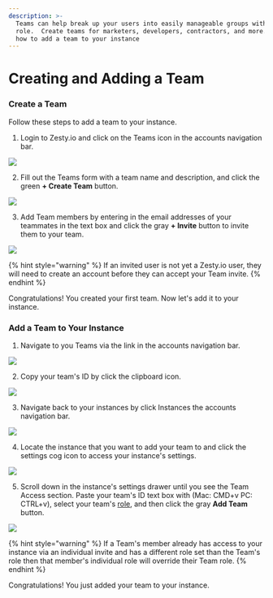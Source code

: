 ```yaml
---
description: >-
  Teams can help break up your users into easily manageable groups with a single
  role.  Create teams for marketers, developers, contractors, and more.  Learn
  how to add a team to your instance
---
```


# Creating and Adding a Team

### Create a Team

Follow these steps to add a team to your instance. 

1. Login to Zesty.io and click on the Teams icon in the accounts navigation bar.  

![](../../../.gitbook/assets/teams-01-accounts-nav-bar.png)

2. Fill out the Teams form with a team name and description, and click the green **+ Create Team** button.   

                  

![](../../../.gitbook/assets/teams-02-create-a-team.png)

3. Add Team members by entering in the email addresses of your teammates in the text box and click the gray **+ Invite** button to invite them to your team.  

![](../../../.gitbook/assets/teams-03-add-members.png)

{% hint style="warning" %}
If an invited user is not yet a Zesty.io user, they will need to create an account before they can accept your Team invite.
{% endhint %}

Congratulations! You created your first team. Now let's add it to your instance.

### Add a Team to Your Instance

1. Navigate to you Teams via the link in the accounts navigation bar.  

![](../../../.gitbook/assets/teams-01-accounts-nav-bar.png)

2. Copy your team's ID by click the clipboard icon.   

![](../../../.gitbook/assets/teams-02-copy-team-id.png)

3. Navigate back to your instances by click Instances the accounts navigation bar.                                                            

![](../../../.gitbook/assets/teams-03-navigate-to-instances.png)

4. Locate the instance that you want to add your team to and click the settings cog icon to access your instance's settings.  

![](../../../.gitbook/assets/teams-04-instance-settings-cog.png)

5. Scroll down in the instance's settings drawer until you see the Team Access section. Paste your team's ID text box with \(Mac: CMD+v  PC: CTRL+v\), select your team's [role](../../../content-instance/roles-and-permissions.md), and then click the gray **Add Team** button.                                 

![](../../../.gitbook/assets/teams-05-team-access.png)

{% hint style="warning" %}
If a Team's member already has access to your instance via an individual invite and has a different role set than the Team's role then that member's individual role will override their Team role.
{% endhint %}

Congratulations! You just added your team to your instance. 


